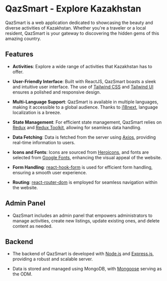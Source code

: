 # QazSmart - Explore Kazakhstan

QazSmart is a web application dedicated to showcasing the beauty and diverse activities of Kazakhstan. Whether you're a traveler or a local resident, QazSmart is your gateway to discovering the hidden gems of this amazing country.

## Features

- **Activities**: Explore a wide range of  activities that Kazakhstan has to offer.

- **User-Friendly Interface**: Built with ReactJS, QazSmart boasts a sleek and intuitive user interface. The use of [Tailwind CSS](https://tailwindcss.com/) and [Tailwind UI](https://tailwindui.com/) ensures a polished and responsive design.

- **Multi-Language Support**: QazSmart is available in multiple languages, making it accessible to a global audience. Thanks to [i18next](https://www.i18next.com/), language localization is a breeze.

- **State Management**: For efficient state management, QazSmart relies on [Redux](https://redux.js.org/) and [Redux Toolkit](https://redux-toolkit.js.org/), allowing for seamless data handling.

- **Data Fetching**: Data is fetched from the server using [Axios](https://axios-http.com/), providing real-time information to users.

- **Icons and Fonts**: Icons are sourced from [Heroicons](https://heroicons.com/), and fonts are selected from [Google Fonts](https://fonts.google.com/), enhancing the visual appeal of the website.

- **Form Handling**: [react-hook-form](https://react-hook-form.com/) is used for efficient form handling, ensuring a smooth user experience.

- **Routing**: [react-router-dom](https://reactrouter.com/) is employed for seamless navigation within the website.

## Admin Panel

- QazSmart includes an admin panel that empowers administrators to manage activities, create new listings, update existing ones, and delete content as needed.

## Backend

- The backend of QazSmart is developed with [Node.js](https://nodejs.org/en) and [Express.js](https://expressjs.com/), providing a robust and scalable server.

- Data is stored and managed using MongoDB, with [Mongoose](https://mongoosejs.com/) serving as the ODM.
